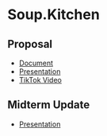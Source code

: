 # Soup.Kitchen

## Proposal

* [Document](https://docs.google.com/document/d/1GFyumYfSh6_PmsYDiadnkwjxwTxiVMCZ4OgamtXDXys)  
* [Presentation](https://docs.google.com/presentation/d/14p7FjwGW-1xHri0pMFu0CKctm71vOEfDZP2Pd0x7vVc)
* [TikTok Video](https://vm.tiktok.com/ZMRCKuFKU/)

## Midterm Update

* [Presentation](https://docs.google.com/presentation/d/1sx9n9uesFa6Lqg4ikNAtxjhXav3jhHbok2955vmt3ZI)
